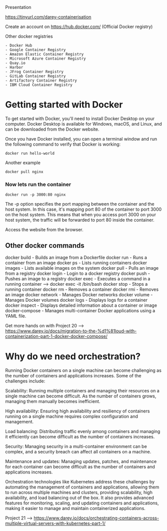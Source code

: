 Presentation

https://tinyurl.com/darey-containerisation


Create an account on https://hub.docker.com/ (Official Docker registry)

Other docker registries

    - Docker Hub
    - Google Container Registry
    - Amazon Elastic Container Registry
    - Microsoft Azure Container Registry
    - Quay.io
    - Harbor
    - JFrog Container Registry
    - GitLab Container Registry
    - Artifactory Container Registry
    - IBM Cloud Container Registry


# Getting started with Docker
To get started with Docker, you'll need to install Docker Desktop on your computer. Docker Desktop is available for Windows, macOS, and Linux, and can be downloaded from the Docker website.

Once you have Docker installed, you can open a terminal window and run the following command to verify that Docker is working:

```
docker run hello-world
```
Another example

```
docker pull nginx
```

### Now lets run the container 

```
docker run -p 3000:80 nginx
```

The -p option specifies the port mapping between the container and the host system. In this case, it's mapping port 80 of the container to port 3000 on the host system. This means that when you access port 3000 on your host system, the traffic will be forwarded to port 80 inside the container.

Access the website from the browser.

## Other docker commands

docker build - Builds an image from a Dockerfile
docker run - Runs a container from an image
docker ps - Lists running containers
docker images - Lists available images on the system
docker pull - Pulls an image from a registry
docker login - Login to a docker registry
docker push - Pushes an image to a registry
docker exec - Executes a command in a running container --> docker exec -it <container-name-or-id> /bin/bash
docker stop - Stops a running container
docker rm - Removes a container
docker rmi - Removes an image
docker network - Manages Docker networks
docker volume - Manages Docker volumes
docker logs - Displays logs for a container
docker inspect - Displays detailed information about a container or image
docker-compose - Manages multi-container Docker applications using a YAML file.

Get more hands on with Project 20 --> https://www.darey.io/docs/migration-to-the-%d1%81loud-with-containerization-part-1-docker-docker-compose/


# Why do we need orchestration?

Running Docker containers on a single machine can become challenging as the number of containers and applications increases. Some of the challenges include:

Scalability: Running multiple containers and managing their resources on a single machine can become difficult. As the number of containers grows, managing them manually becomes inefficient.

High availability: Ensuring high availability and resiliency of containers running on a single machine requires complex configuration and management.

Load balancing: Distributing traffic evenly among containers and managing it efficiently can become difficult as the number of containers increases.

Security: Managing security in a multi-container environment can be complex, and a security breach can affect all containers on a machine.

Maintenance and updates: Managing updates, patches, and maintenance for each container can become difficult as the number of containers and applications increases.

Orchestration technologies like Kubernetes address these challenges by automating the management of containers and applications, allowing them to run across multiple machines and clusters, providing scalability, high availability, and load balancing out of the box. It also provides advanced features for monitoring, scaling, and updating containers and applications, making it easier to manage and maintain containerized applications.

Project 21 --> https://www.darey.io/docs/orchestrating-containers-across-multiple-virtual-servers-with-kubernetes-part-1/